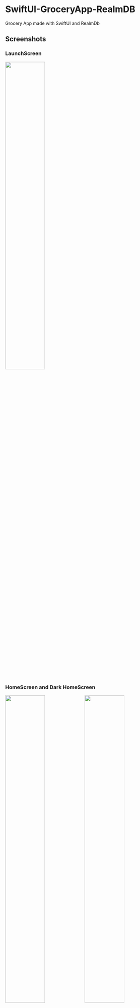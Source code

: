 # SwiftUI-GroceryApp-RealmDB
Grocery App made with SwiftUI and RealmDb



## Screenshots

### LaunchScreen

<img src="https://user-images.githubusercontent.com/113136227/189528165-51a6f9ac-547c-472a-aa92-f3321aac3f77.png"  width=50% height=50%>




### HomeScreen and Dark HomeScreen

<img src="https://user-images.githubusercontent.com/113136227/189528188-d042201a-07ee-449a-9bdb-d1b94f7a2368.png"  width=50% height=50%><img src="https://user-images.githubusercontent.com/113136227/189528267-98c3188a-3e78-4a6f-a144-ee488452ca7d.png"  width=50% height=50%>
### AddListScreen and Dark AddListScreen
<img src="https://user-images.githubusercontent.com/113136227/189528574-33bdcdb2-cbcc-4761-944d-c5ab3ad80113.png"  width=50% height=50%><img src="https://user-images.githubusercontent.com/113136227/189528624-0f2bc49f-a68f-4a63-bae8-8bd4422db371.png"  width=50% height=50%>

### CartScreen and Dark CartScreen

<img src="https://user-images.githubusercontent.com/113136227/189528312-0909a5a2-9ca5-435d-95d7-f408706861bc.png"  width=50% height=50%><img src="https://user-images.githubusercontent.com/113136227/189528351-84d359d1-9401-47bb-9f93-0100ab8e35fa.png"  width=50% height=50%>
### AddİtemScreen and Dark AddİtemScreen
<img src="https://user-images.githubusercontent.com/113136227/189528711-ae9fd914-15ef-46b5-97b8-0e12acca605b.png"  width=50% height=50%><img src="https://user-images.githubusercontent.com/113136227/189528744-cf5502ef-d343-42f1-a7b7-56993a833e7d.png"  width=50% height=50%>





